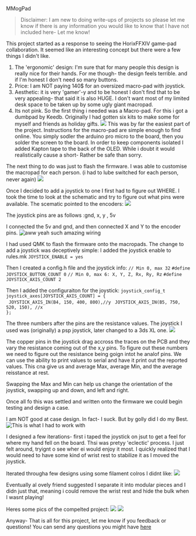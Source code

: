 MMogPad

> Disclaimer: I am new to doing write-ups of projects so please let me know if there is any information you would like to know that I have not included here- Let me know!   

This project started as a response to seeing the HorixFFXIV game-pad collaboration. It seemed like an interesting concept but there were a few things I didn't like. 

 1. The 'ergonomic' design: I'm sure that for many people this design is really nice for their hands. For me though- the design feels terrible. and if I'm honest I don't need so many buttons. 
 2. Price:  I am NOT paying 140$ for an oversized macro-pad with joystick. 
 3. Aesthetic: it is very 'gamer'-y and to be honest I don't find that to be very appealing- that said it is also HUGE. I don't want most of my limited desk space to be taken up by some ugly giant macropad. 
 4. Its not pink. 
So the first thing i needed was a Macro-pad. For this i got a dumbpad by Keedb. Originally I had gotten six kits to make some for myself and friends as holiday gifts. 
![](https://raw.githubusercontent.com/MommiDearest/Keyboard-Diary/main/images/MMogpad/pictures/20231230_195903.jpg)
This was  by far the easiest part of the project. Instructions for the macro-pad are simple enough to find online.  You simply sodler the arduino pro micro to the board, then you solder the screen to the board. In order to keep components isolated I added Kapton tape to the back of the OLED. While i doubt it would realistically cause a short- Rather be safe than sorry.

The next thing to do was just to flash the firmware. I was able to customise the macropad for each person. (i had to lube switched for each person, never again)
![](https://raw.githubusercontent.com/MommiDearest/Keyboard-Diary/main/images/MMogpad/pictures/20231231_171528.jpg)

Once I decided to add a joystick to one I first had to figure out WHERE. I took the time to look at the schematic and try to figure out what pins were available. 
The scematic pointed to the encoders:
![](https://raw.githubusercontent.com/MommiDearest/Keyboard-Diary/main/images/MMogpad/pictures/pic.jpg)

The joystick pins are as follows :gnd, x, y , 5v 

I connected the 5v and gnd, and then connected X and Y to the encoder pins. 
![aww yeah such amazing wiring](https://raw.githubusercontent.com/MommiDearest/Keyboard-Diary/main/images/MMogpad/pictures/20240222_160001.jpg "aww yeah such amazing wiring")

I had used QMK to flash the firmware onto the macropads. The change to add a joystick was deceptively simple: 
I added the joystick enable to rules.mk
`JOYSTICK_ENABLE = yes`

Then I created a config.h file  and  the joystick info: 
`// Min 0, max 32`
`#define JOYSTICK_BUTTON_COUNT 0`
`// Min 0, max 6: X, Y, Z, Rx, Ry, Rz`
`#define JOYSTICK_AXIS_COUNT 2`

Then I added the configuraiton for the joystick:
`joystick_config_t joystick_axes[JOYSTICK_AXIS_COUNT] = {`   
   ` JOYSTICK_AXIS_IN(B4, 150, 400, 800),//y`
   ` JOYSTICK_AXIS_IN(B5, 750, 520, 150), //x`   
`};`

The three numbers after the pins are the resistance values.  The joystick I used was (originally) a psp joystick, later changed to a 3ds XL one. 
![](https://raw.githubusercontent.com/MommiDearest/Keyboard-Diary/main/images/MMogpad/pictures/20240301_203617.jpg) 

The copper pins in the joystick drag accross the traces on the PCB and they vary the resistance coming out of the x,y pins. To figure out these numbers we need to figure out the resistance being goign intot he analof pins. We can use the ability to print values to serial and have it print out the reported values. This cna give us and average Max, average Min, and the average reisstance at rest. 

Swapping the Max and Min can help us change the orientation of the joystick, swapping up and down, and left and right. 

Once all fo this was settled and written onto the firmware we could begin testing and design a case.

I am NOT good at case design. In fact- I suck. But by golly did I do my Best. ![This is what I had to work with](https://raw.githubusercontent.com/MommiDearest/Keyboard-Diary/main/images/MMogpad/pictures/20240221_193110.jpg)

I designed a few iterations- first i taped the joystick on jsut to get a feel for where my hand fell on the board. Thsi was  pretyy 'eclectic' process. I just felt around, tryignt o see wher ei would enjoy it most. I quickly realized that I would need to have some kind of wrist rest to stabilize it as I moved the joystick.  

Iterated througha few designs using some filament colros I didnt like: 
![](https://raw.githubusercontent.com/MommiDearest/Keyboard-Diary/main/images/MMogpad/pictures/20240227_100857.jpg)

Eventually al ovely friend suggested I separate it into modular pieces and I didn just that, meaning i could remove the wrist rest and hide the bulk when I wasnt playing! 

Heres some pics of the compelted project: 
![](https://raw.githubusercontent.com/MommiDearest/Keyboard-Diary/main/images/MMogpad/pictures/20240228_080845.jpg)
![](https://raw.githubusercontent.com/MommiDearest/Keyboard-Diary/main/images/MMogpad/pictures/20240228_081307.jpg)

Anyway- That is all for this project, let me know if you feedback or questions! You can send any questions you might have [here](mailto:celes.meh@gmial.com "here")



